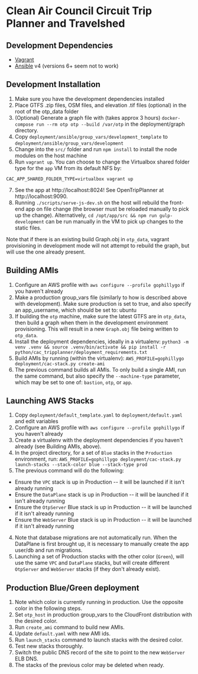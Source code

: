 Clean Air Council Circuit Trip Planner and Travelshed
=====================================================


Development Dependencies
------------------------

* [Vagrant](http://www.vagrantup.com)
* [Ansible](http://www.ansible.com) v4 (versions 6+ seem not to work)


Development Installation
------------------------

1. Make sure you have the development dependencies installed
2. Place GTFS .zip files, OSM files, and elevation .tif files (optional) in the root of the otp_data folder
3. (Optional) Generate a graph file with (takes approx 3 hours) `docker-compose run --rm otp otp --build /var/otp` in the deployment/graph directory.
4. Copy `deployment/ansible/group_vars/development_template` to `deployment/ansible/group_vars/development`
5. Change into the `src/` folder and run `npm install` to install the node modules on the host machine
6. Run `vagrant up`. You can choose to change the Virtualbox shared folder type for the `app` VM from its default NFS by:
```
CAC_APP_SHARED_FOLDER_TYPE=virtualbox vagrant up
```
7. See the app at http://localhost:8024! See OpenTripPlanner at http://localhost:9090.
8. Running `./scripts/serve-js-dev.sh` on the host will rebuild the front-end app on file change (the browser must be reloaded manually to pick up the change). Alternatively, `cd /opt/app/src && npm run gulp-development` can be run manually in the VM to pick up changes to the static files.

Note that if there is an existing build Graph.obj in `otp_data`, vagrant provisioning in development mode will not attempt to rebuild the graph, but will use the one already present.


Building AMIs
------------------------
1. Configure an AWS profile with `aws configure --profile gophillygo` if you haven't already
1. Make a production group_vars file (similarly to how is described above with development). Make sure production is set to true, and also specify an app_username, which should be set to: ubuntu
2. If building the `otp` machine, make sure the latest GTFS are in `otp_data`, then build a graph when them in the development environment provisioning.  This will result in a new `Graph.obj` file being written to `otp_data`.
3. Install the deployment dependencies, ideally in a virtualenv: `python3 -m venv .venv && source .venv/bin/activate && pip install -r python/cac_tripplanner/deployment_requirements.txt`
4. Build AMIs by running (within the virtualenv): `AWS_PROFILE=gophillygo deployment/cac-stack.py create-ami`
5. The previous command builds all AMIs. To only build a single AMI, run the same command, but also specify the `--machine-type` parameter, which may be set to one of: `bastion`, `otp`, or `app`.


Launching AWS Stacks
------------------------
1. Copy `deployment/default_template.yaml` to `deployment/default.yaml` and edit variables
1. Configure an AWS profile with `aws configure --profile gophillygo` if you haven't already
1. Create a virtualenv with the deployment dependencies if you haven't already (see Building AMIs, above).
2. In the project directory, for a set of `Blue` stacks in the `Production` environment, run: `AWS_PROFILE=gophillygo deployment/cac-stack.py launch-stacks --stack-color blue --stack-type prod`
3. The previous command will do the following:
 * Ensure the `VPC` stack is up in Production -- it will be launched if it isn't already running
 * Ensure the `DataPlane` stack is up in Production -- it will be launched if it isn't already running
 * Ensure the `OtpServer` Blue stack is up in Production -- it will be launched if it isn't already running
 * Ensure the `WebServer` Blue stack is up in Production -- it will be launched if it isn't already running
4. Note that database migrations are not automatically run. When the DataPlane is first brought up, it is necessary to manually create the app user/db and run migrations.
5. Launching a set of Production stacks with the other color (`Green`), will use the same `VPC` and `DataPlane` stacks, but will create different `OtpServer` and `WebServer` stacks (if they don't already exist).


Production Blue/Green deployment
--------------------------------
1. Note which color is currently running in production. Use the opposite color in the following steps.
2. Set `otp_host` in production group_vars to the CloudFront distribution with the desired color.
3. Run `create_ami` command to build new AMIs.
4. Update `default.yaml` with new AMI ids.
5. Run `launch_stacks` command to launch stacks with the desired color.
6. Test new stacks thoroughly.
7. Switch the public DNS record of the site to point to the new `WebServer` ELB DNS.
8. The stacks of the previous color may be deleted when ready.
